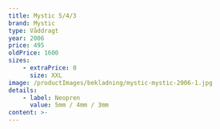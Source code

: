 ```yaml
---
title: Mystic 5/4/3
brand: Mystic
type: Våddragt
year: 2006
price: 495
oldPrice: 1600
sizes:
    - extraPrice: 0
      size: XXL
image: /productImages/bekladning/mystic-mystic-2006-1.jpg
details:
    - label: Neopren
      value: 5mm / 4mm / 3mm
content: >-
---
```

